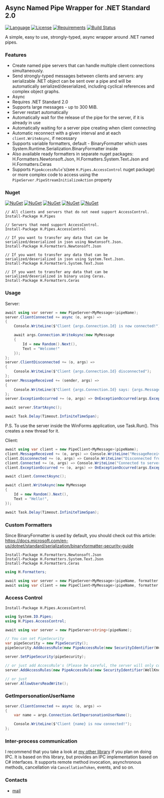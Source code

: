 ## Async Named Pipe Wrapper for .NET Standard 2.0

[![Language](https://img.shields.io/badge/language-C%23-blue.svg?style=flat-square)](https://github.com/HavenDV/H.Pipes/search?l=C%23&o=desc&s=&type=Code) 
[![License](https://img.shields.io/github/license/HavenDV/H.Pipes.svg?label=License&maxAge=86400)](LICENSE.txt) 
[![Requirements](https://img.shields.io/badge/Requirements-.NET%20Standard%202.0-blue.svg)](https://github.com/dotnet/standard/blob/master/docs/versions/netstandard2.0.md)
[![Build Status](https://github.com/HavenDV/H.Pipes/workflows/.NET%20Core/badge.svg?branch=master)](https://github.com/HavenDV/H.Pipes/actions?query=workflow%3A%22.NET+Core%22)

A simple, easy to use, strongly-typed, async wrapper around .NET named pipes.

### Features

*  Create named pipe servers that can handle multiple client connections simultaneously.
*  Send strongly-typed messages between clients and servers: any serializable .NET object can be sent over a pipe and will be automatically serialized/deserialized, including cyclical references and complex object graphs.
*  Async
*  Requires .NET Standard 2.0
*  Supports large messages - up to 300 MiB.
*  Server restart automatically
*  Automatically wait for the release of the pipe for the server, if it is already in use
*  Automatically waiting for a server pipe creating when client connecting
*  Automatic reconnect with a given interval and at each `client.WriteAsync`, if necessary
*  Supports variable formatters, default - BinaryFormatter which uses System.Runtime.Serialization.BinaryFormatter inside
*  Also available ready formatters in separate nuget packages: H.Formatters.Newtonsoft.Json, H.Formatters.System.Text.Json and H.Formatters.Ceras
*  Supports `PipeAccessRule`'s(see `H.Pipes.AccessControl` nuget package) or more complex code to access using the `PipeServer.PipeStreamInitializeAction` property

### Nuget

[![NuGet](https://img.shields.io/nuget/dt/H.Pipes.svg?style=flat-square&label=H.Pipes)](https://www.nuget.org/packages/H.Pipes/)
[![NuGet](https://img.shields.io/nuget/dt/H.Pipes.AccessControl.svg?style=flat-square&label=H.Pipes.AccessControl)](https://www.nuget.org/packages/H.Pipes.AccessControl/)
[![NuGet](https://img.shields.io/nuget/dt/H.Formatters.Newtonsoft.Json.svg?style=flat-square&label=H.Formatters.Newtonsoft.Json)](https://www.nuget.org/packages/H.Formatters.Newtonsoft.Json/)
[![NuGet](https://img.shields.io/nuget/dt/H.Formatters.System.Text.Json.svg?style=flat-square&label=H.Formatters.System.Text.Json)](https://www.nuget.org/packages/H.Formatters.System.Text.Json/)
[![NuGet](https://img.shields.io/nuget/dt/H.Formatters.Ceras.svg?style=flat-square&label=H.Formatters.Ceras)](https://www.nuget.org/packages/H.Formatters.Ceras/)
```
// All clients and servers that do not need support AccessControl.
Install-Package H.Pipes

// Servers that need support AccessControl.
Install-Package H.Pipes.AccessControl

// If you want to transfer any data that can be serialized/deserialized in json using Newtonsoft.Json.
Install-Package H.Formatters.Newtonsoft.Json

// If you want to transfer any data that can be serialized/deserialized in json using System.Text.Json.
Install-Package H.Formatters.System.Text.Json

// If you want to transfer any data that can be serialized/deserialized in binary using Ceras.
Install-Package H.Formatters.Ceras
```

### Usage

Server:

```csharp
await using var server = new PipeServer<MyMessage>(pipeName);
server.ClientConnected += async (o, args) =>
{
    Console.WriteLine($"Client {args.Connection.Id} is now connected!");

    await args.Connection.WriteAsync(new MyMessage
    {
        Id = new Random().Next(),
        Text = "Welcome!"
    });
};
server.ClientDisconnected += (o, args) =>
{
    Console.WriteLine($"Client {args.Connection.Id} disconnected");
};
server.MessageReceived += (sender, args) =>
{
    Console.WriteLine($"Client {args.Connection.Id} says: {args.Message}");
};
server.ExceptionOccurred += (o, args) => OnExceptionOccurred(args.Exception);

await server.StartAsync();

await Task.Delay(Timeout.InfiniteTimeSpan);
```

P.S. To use the server inside the WinForms application, use Task.Run(). This creates a new thread for it.

Client:

```csharp
await using var client = new PipeClient<MyMessage>(pipeName);
client.MessageReceived += (o, args) => Console.WriteLine("MessageReceived: " + args.Message);
client.Disconnected += (o, args) => Console.WriteLine("Disconnected from server");
client.Connected += (o, args) => Console.WriteLine("Connected to server");
client.ExceptionOccurred += (o, args) => OnExceptionOccurred(args.Exception);

await client.ConnectAsync();

await client.WriteAsync(new MyMessage
{
    Id = new Random().Next(),
    Text = "Hello!",
});

await Task.Delay(Timeout.InfiniteTimeSpan);
```

### Custom Formatters
Since BinaryFormatter is used by default, you should check out this article:
https://docs.microsoft.com/en-us/dotnet/standard/serialization/binaryformatter-security-guide
```
Install-Package H.Formatters.Newtonsoft.Json
Install-Package H.Formatters.System.Text.Json
Install-Package H.Formatters.Ceras
```

```csharp
using H.Formatters;

await using var server = new PipeServer<MyMessage>(pipeName, formatter: new NewtonsoftJsonFormatter());
await using var client = new PipeClient<MyMessage>(pipeName, formatter: new NewtonsoftJsonFormatter());
```

### Access Control
```
Install-Package H.Pipes.AccessControl
```

```csharp
using System.IO.Pipes;
using H.Pipes.AccessControl;

await using var server = new PipeServer<string>(pipeName);

// You can set PipeSecurity
var pipeSecurity = new PipeSecurity();
pipeSecurity.AddAccessRule(new PipeAccessRule(new SecurityIdentifier(WellKnownSidType.BuiltinUsersSid, null), PipeAccessRights.ReadWrite, AccessControlType.Allow));

server.SetPipeSecurity(pipeSecurity);

// or just add AccessRule's (Please be careful, the server will only consider AccessRules from the last call AddAccessRules())
server.AddAccessRules(new PipeAccessRule(new SecurityIdentifier(WellKnownSidType.BuiltinUsersSid, null), PipeAccessRights.ReadWrite, AccessControlType.Allow));

// or just
server.AllowUsersReadWrite();
```

### GetImpersonationUserName
```csharp
server.ClientConnected += async (o, args) =>
{
    var name = args.Connection.GetImpersonationUserName();

    Console.WriteLine($"Client {name} is now connected!");
};
```

### Inter-process communication
I recommend that you take a look at [my other library](https://github.com/HavenDV/H.ProxyFactory) if you plan on doing IPC.
It is based on this library, but provides an IPC implementation based on C# interfaces.
It supports remote method invocation, asynchronous methods, cancellation via `CancellationToken`, events, and so on.

### Contacts
* [mail](mailto:havendv@gmail.com)